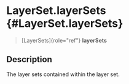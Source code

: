 LayerSet.layerSets {#LayerSet.layerSets}
==================

> [LayerSets]{role="ref"} **layerSets**

Description
-----------

The layer sets contained within the layer set.
